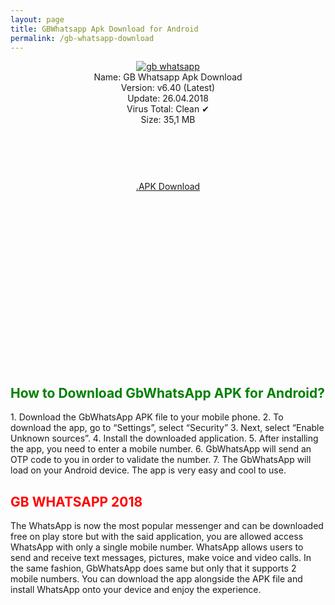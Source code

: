 ```yaml
---
layout: page
title: GBWhatsapp Apk Download for Android
permalink: /gb-whatsapp-download
---
```


<script async src="//pagead2.googlesyndication.com/pagead/js/adsbygoogle.js"></script>
<!-- Esnek -->
<ins class="adsbygoogle"
     style="display:block"
     data-ad-client="ca-pub-7942429830883405"
     data-ad-slot="5130793994"
     data-ad-format="auto"></ins>
<script>
(adsbygoogle = window.adsbygoogle || []).push({});
</script>
<center>
<a href="https://gbwhatsapp2018.com/"><img src="https://gbwhatsapp2018.com/wplus.png" alt="gb whatsapp" title="gbwhatsapp" /></a><br />
Name: GB Whatsapp Apk Download<br />
Version: v6.40 (Latest)<br />
Update: 26.04.2018<br />
Virus Total: Clean ✔<br />
Size: 35,1 MB<br />
     <center>
<script async src="//pagead2.googlesyndication.com/pagead/js/adsbygoogle.js"></script>
<!-- Baglanti20090 -->
<ins class="adsbygoogle"
     style="display:inline-block;width:200px;height:90px"
     data-ad-client="ca-pub-7942429830883405"
     data-ad-slot="9116964791"></ins>
<script>
(adsbygoogle = window.adsbygoogle || []).push({});
</script>
</center>
<a rel="nofollow" href="https://www.gbmods.co/wp-content/uploads/Themes/GBWAv6.30-2.18.46@atnfas_hoak.apk" target="_blank">.APK Download</a><br>
<script async src="//pagead2.googlesyndication.com/pagead/js/adsbygoogle.js"></script>
<!-- 336 -->
<ins class="adsbygoogle"
     style="display:inline-block;width:336px;height:280px"
     data-ad-client="ca-pub-7942429830883405"
     data-ad-slot="9585734309"></ins>
<script>
(adsbygoogle = window.adsbygoogle || []).push({});
</script>
</center>

<h2 style="color:green">How to Download GbWhatsApp APK for Android?</h2>
1. Download the GbWhatsApp APK file to your mobile phone. 
2. To download the app, go to “Settings”, select “Security” 
3. Next, select “Enable Unknown sources”. 
4. Install the downloaded application.
5. After installing the app, you need to enter a mobile number.
6. GbWhatsApp will send an OTP code to you in order to validate the number.
7. The GbWhatsApp will load on your Android device. The app is very easy and cool to use.

<h2 style="color:red">GB WHATSAPP 2018</h2>
The WhatsApp is now the most popular messenger and can be downloaded free on play store but with the said application, you are allowed access WhatsApp with only a single mobile number. WhatsApp allows users to send and receive text messages, pictures, make voice and video calls. In the same fashion, GbWhatsApp does same but only that it supports 2 mobile numbers. You can download the app alongside the APK file and install WhatsApp onto your device and enjoy the experience.
